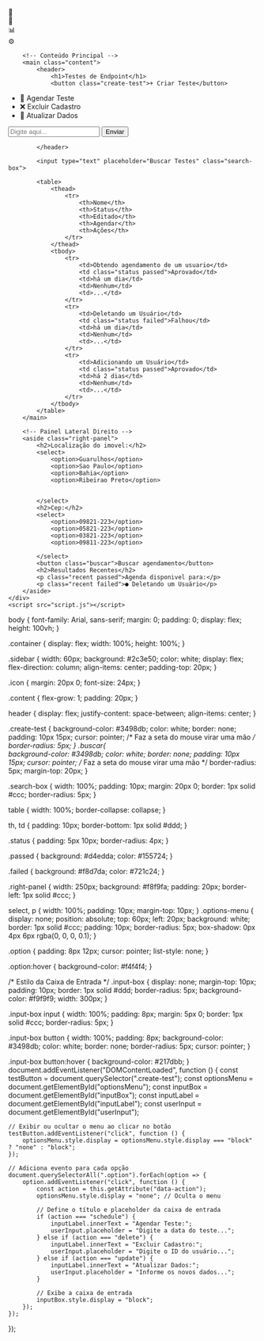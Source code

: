 <!DOCTYPE html>
<html lang="pt">
<head>
    <meta charset="UTF-8">
    <meta name="viewport" content="width=device-width, initial-scale=1.0">
    <title>Dashboard de Testes</title>
    <link rel="stylesheet" href="styles.css">
</head>
<body>
    <div class="container">
        <!-- Barra Lateral -->
        <aside class="sidebar">
            <div class="icon">🔵</div>
            <div class="icon">📄</div>
            <div class="icon">📊</div>
            <div class="icon">⚙️</div>
        </aside>

        <!-- Conteúdo Principal -->
        <main class="content">
            <header>
                <h1>Testes de Endpoint</h1>
                <button class="create-test">+ Criar Teste</button>

<div class="options-menu" id="optionsMenu">
    <ul>
        <li class="option" data-action="schedule">📌 Agendar Teste</li>
        <li class="option" data-action="delete">❌ Excluir Cadastro</li>
        <li class="option" data-action="update">🔄 Atualizar Dados</li>
    </ul>
</div>

<!-- Caixa de entrada (inicialmente oculta) -->
<div class="input-box" id="inputBox">
    <label id="inputLabel"></label>
    <input type="text" id="userInput" placeholder="Digite aqui...">
    <button id="submitButton">Enviar</button>
</div>


            </header>
            
            <input type="text" placeholder="Buscar Testes" class="search-box">

            <table>
                <thead>
                    <tr>
                        <th>Nome</th>
                        <th>Status</th>
                        <th>Editado</th>
                        <th>Agendar</th>
                        <th>Ações</th>
                    </tr>
                </thead>
                <tbody>
                    <tr>
                        <td>Obtendo agendamento de um usuario</td>
                        <td class="status passed">Aprovado</td>
                        <td>há um dia</td>
                        <td>Nenhum</td>
                        <td>...</td>
                    </tr>
                    <tr>
                        <td>Deletando um Usuário</td>
                        <td class="status failed">Falhou</td>
                        <td>há um dia</td>
                        <td>Nenhum</td>
                        <td>...</td>
                    </tr>
                    <tr>
                        <td>Adicionando um Usuário</td>
                        <td class="status passed">Aprovado</td>
                        <td>há 2 dias</td>
                        <td>Nenhum</td>
                        <td>...</td>
                    </tr>
                </tbody>
            </table>
        </main>

        <!-- Painel Lateral Direito -->
        <aside class="right-panel">
            <h2>Localização do imovel:</h2>
            <select>
                <option>Guarulhos</option>
                <option>Sao Paulo</option>
                <option>Bahia</option>
                <option>Ribeirao Preto</option>


            </select>
            <h2>Cep:</h2>
            <select>
                <option>09821-223</option>
                <option>05821-223</option>
                <option>03821-223</option>
                <option>09811-223</option>

            </select>
            <button class="buscar">Buscar agendamento</button>
            <h2>Resultados Recentes</h2>
            <p class="recent passed">Agenda disponivel para:</p>
            <p class="recent failed">● Deletando um Usuário</p>
        </aside>
    </div>
    <script src="script.js"></script>
</body>
</html>
body {
    font-family: Arial, sans-serif;
    margin: 0;
    padding: 0;
    display: flex;
    height: 100vh;
}

.container {
    display: flex;
    width: 100%;
    height: 100%;
}

.sidebar {
    width: 60px;
    background: #2c3e50;
    color: white;
    display: flex;
    flex-direction: column;
    align-items: center;
    padding-top: 20px;
}

.icon {
    margin: 20px 0;
    font-size: 24px;
}

.content {
    flex-grow: 1;
    padding: 20px;
}

header {
    display: flex;
    justify-content: space-between;
    align-items: center;
}

.create-test {
    background-color: #3498db;
    color: white;
    border: none;
    padding: 10px 15px;
    cursor: pointer; /* Faz a seta do mouse virar uma mão */
    border-radius: 5px;
}
.buscar{   
    background-color: #3498db;
    color: white;
    border: none;
    padding: 10px 15px;
    cursor: pointer; /* Faz a seta do mouse virar uma mão */
    border-radius: 5px;
    margin-top: 20px;
}


.search-box {
    width: 100%;
    padding: 10px;
    margin: 20px 0;
    border: 1px solid #ccc;
    border-radius: 5px;
}

table {
    width: 100%;
    border-collapse: collapse;
}

th, td {
    padding: 10px;
    border-bottom: 1px solid #ddd;
}

.status {
    padding: 5px 10px;
    border-radius: 4px;
}

.passed {
    background: #d4edda;
    color: #155724;
}

.failed {
    background: #f8d7da;
    color: #721c24;
}

.right-panel {
    width: 250px;
    background: #f8f9fa;
    padding: 20px;
    border-left: 1px solid #ccc;
}

select, p {
    width: 100%;
    padding: 10px;
    margin-top: 10px;
}
.options-menu {
    display: none;
    position: absolute;
    top: 60px;
    left: 20px;
    background: white;
    border: 1px solid #ccc;
    padding: 10px;
    border-radius: 5px;
    box-shadow: 0px 4px 6px rgba(0, 0, 0, 0.1);
}

.option {
    padding: 8px 12px;
    cursor: pointer;
    list-style: none;
}

.option:hover {
    background-color: #f4f4f4;
}

/* Estilo da Caixa de Entrada */
.input-box {
    display: none;
    margin-top: 10px;
    padding: 10px;
    border: 1px solid #ddd;
    border-radius: 5px;
    background-color: #f9f9f9;
    width: 300px;
}

.input-box input {
    width: 100%;
    padding: 8px;
    margin: 5px 0;
    border: 1px solid #ccc;
    border-radius: 5px;
}

.input-box button {
    width: 100%;
    padding: 8px;
    background-color: #3498db;
    color: white;
    border: none;
    border-radius: 5px;
    cursor: pointer;
}

.input-box button:hover {
    background-color: #217dbb;
}
document.addEventListener("DOMContentLoaded", function () {
    const testButton = document.querySelector(".create-test");
    const optionsMenu = document.getElementById("optionsMenu");
    const inputBox = document.getElementById("inputBox");
    const inputLabel = document.getElementById("inputLabel");
    const userInput = document.getElementById("userInput");
    
    // Exibir ou ocultar o menu ao clicar no botão
    testButton.addEventListener("click", function () {
        optionsMenu.style.display = optionsMenu.style.display === "block" ? "none" : "block";
    });

    // Adiciona evento para cada opção
    document.querySelectorAll(".option").forEach(option => {
        option.addEventListener("click", function () {
            const action = this.getAttribute("data-action");
            optionsMenu.style.display = "none"; // Oculta o menu

            // Define o título e placeholder da caixa de entrada
            if (action === "schedule") {
                inputLabel.innerText = "Agendar Teste:";
                userInput.placeholder = "Digite a data do teste...";
            } else if (action === "delete") {
                inputLabel.innerText = "Excluir Cadastro:";
                userInput.placeholder = "Digite o ID do usuário...";
            } else if (action === "update") {
                inputLabel.innerText = "Atualizar Dados:";
                userInput.placeholder = "Informe os novos dados...";
            }

            // Exibe a caixa de entrada
            inputBox.style.display = "block";
        });
    });
});
